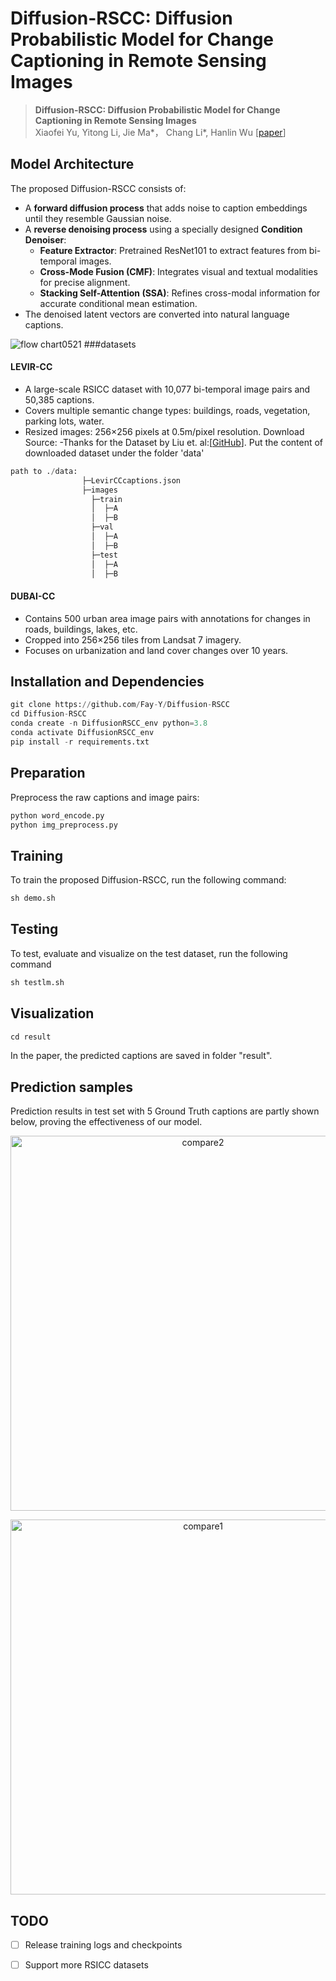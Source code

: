 # Diffusion-RSCC: Diffusion Probabilistic Model for Change Captioning in Remote Sensing Images
> __Diffusion-RSCC: Diffusion Probabilistic Model for Change Captioning in Remote Sensing Images__  
> Xiaofei Yu, Yitong Li, Jie Ma*， Chang Li*, Hanlin Wu  [[paper](https://arxiv.org/abs/2405.12875)]

##  Model Architecture
The proposed Diffusion-RSCC consists of:
- A **forward diffusion process** that adds noise to caption embeddings until they resemble Gaussian noise.
- A **reverse denoising process** using a specially designed **Condition Denoiser**:
  - **Feature Extractor**: Pretrained ResNet101 to extract features from bi-temporal images.
  - **Cross-Mode Fusion (CMF)**: Integrates visual and textual modalities for precise alignment.
  - **Stacking Self-Attention (SSA)**: Refines cross-modal information for accurate conditional mean estimation.
- The denoised latent vectors are converted into natural language captions.

![flow chart0521](https://github.com/Fay-Y/Diffusion-RSCC/assets/145271140/a8b7e4a4-0317-46c1-8e04-8b3aadc569fc)
###datasets
#### LEVIR-CC
- A large-scale RSICC dataset with 10,077 bi-temporal image pairs and 50,385 captions.
- Covers multiple semantic change types: buildings, roads, vegetation, parking lots, water.
- Resized images: 256×256 pixels at 0.5m/pixel resolution.
Download Source:
-Thanks for the Dataset by Liu et. al:[[GitHub](https://github.com/Chen-Yang-Liu/LEVIR-CC-Dataset)].
Put the content of downloaded dataset under the folder 'data'
```python
path to ./data:
                ├─LevirCCcaptions.json
                ├─images
                  ├─train
                  │  ├─A
                  │  ├─B
                  ├─val
                  │  ├─A
                  │  ├─B
                  ├─test
                  │  ├─A
                  │  ├─B
```
#### DUBAI-CC
- Contains 500 urban area image pairs with annotations for changes in roads, buildings, lakes, etc.
- Cropped into 256×256 tiles from Landsat 7 imagery.
- Focuses on urbanization and land cover changes over 10 years.


## Installation and Dependencies
```python
git clone https://github.com/Fay-Y/Diffusion-RSCC
cd Diffusion-RSCC
conda create -n DiffusionRSCC_env python=3.8
conda activate DiffusionRSCC_env
pip install -r requirements.txt
```
## Preparation
Preprocess the raw captions and image pairs:
```python
python word_encode.py
python img_preprocess.py
```

## Training
 To train the proposed Diffusion-RSCC, run the following command:
```python
sh demo.sh
```

## Testing
 To test, evaluate and visualize on the test dataset, run the following command
```python
sh testlm.sh
```

## Visualization
```python
cd result
```
In the paper, the predicted captions are saved in folder "result". 
## Prediction samples
Prediction results in test set with 5 Ground Truth captions are partly shown below, proving the effectiveness of our model. 
<p align="center">
  <img src="https://github.com/user-attachments/assets/eaf7ba0c-1a4d-44cd-9d11-84bfda0058ab" alt="compare2" width="600"/>
</p>

<p align="center">
  <img src="https://github.com/user-attachments/assets/b61bad59-afd0-4313-9b97-d7ab859222eb" alt="compare1" width="600"/>
</p>

## TODO
- [ ] Release training logs and checkpoints
- [ ] Support more RSICC datasets






